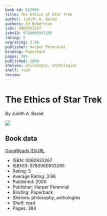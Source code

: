 ```yaml
---
book id: 422906
title: The Ethics of Star Trek
author: Judith A. Barad
authors: Ed Robertson
isbn: 0060933267
isbn13: 9780060933265
rating: 5
avgrating: 3.96
publisher: Harper Perennial
binding: Paperback
pages: 384
published: 2000
shelves: philosophy, anthologies
shelf: read
review: 
---
```


# The Ethics of Star Trek

By Judith A. Barad

![](https://i.gr-assets.com/images/S/compressed.photo.goodreads.com/books/1312063106l/422906.jpg)

## Book data

[GoodReads ID/URL](https://www.goodreads.com/book/show/422906)

- ISBN: 0060933267
- ISBN13: 9780060933265
- Rating: 5
- Average Rating: 3.96
- Published: 2000
- Publisher: Harper Perennial
- Binding: Paperback
- Shelves: philosophy, anthologies
- Shelf: read
- Pages: 384

